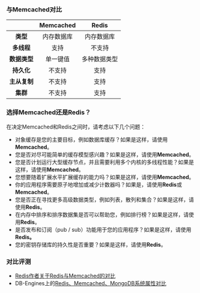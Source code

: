 ### 与**Memcached对比**

|  | Memcached | Redis |
| :---: | :---: | :---: |
| **类型** | 内存数据库 | 内存数据库 |
| **多线程** | 支持 | 不支持 |
| **数据类型** | 单一键值 | 多种数据类型 |
| **持久化** | 不支持 | 支持 |
| **主从复制** | 不支持 | 支持 |
| **集群** | 不支持 | 支持 |

### 选择Memcached还是Redis？

在决定Memcached和Redis之间时，请考虑以下几个问题：

* 对象缓存是您的主要目标，例如数据库缓存？如果是这样，请使用**Memcached**。
* 您是否对尽可能简单的缓存模型感兴趣？如果是这样，请使用**Memcached**。
* 您是否计划运行大型缓存节点，并且需要利用多个内核的多线程性能？如果是这样，请使用**Memcached**。
* 您想要随着扩展水平扩展缓存的能力吗？如果是这样，请使用**Memcached**。
* 你的应用程序需要原子地增加或减少计数器吗？如果是，请使用**Redis**或**Memcached**。
* 您是否正在寻找更多高级数据类型，例如列表，散列和集合？如果是这样，请使用**Redis**。
* 在内存中排序和排序数据集是否可以帮助您，例如排行榜？如果是这样，请使用**Redis**。
* 是否发布和订阅（pub / sub）功能用于您的应用程序？如果是这样，请使用**Redis。**
* 您的密钥存储库的持久性是否重要？如果是这样，请使用**Redis**。

### 对比评测

* [Redis作者关于Redis与Memcached的对比](http://antirez.com/news/94)
* DB-Engines上的[Redis、Memcached、MongoDB系统属性对比](http://db-engines.com/en/system/Memcached%3BMongoDB%3BRedis)



